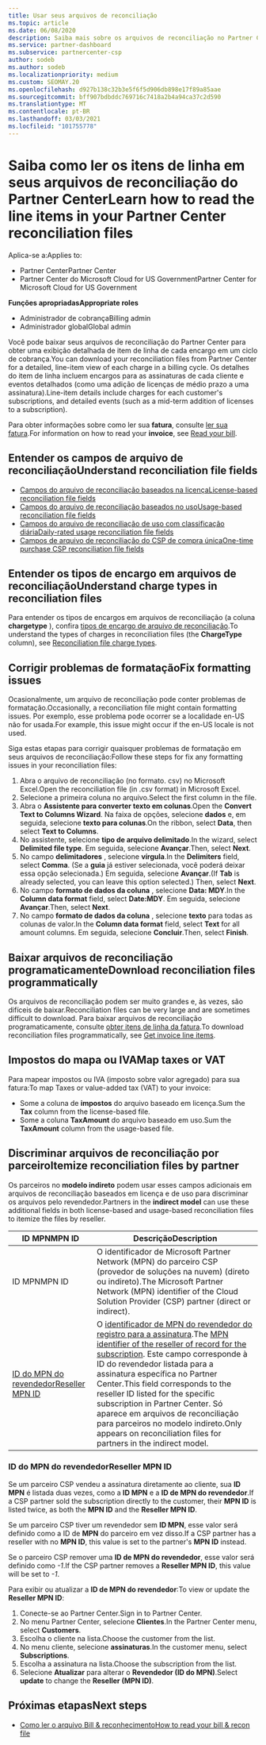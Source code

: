 ```yaml
---
title: Usar seus arquivos de reconciliação
ms.topic: article
ms.date: 06/08/2020
description: Saiba mais sobre os arquivos de reconciliação no Partner Center e como interpretar as exibições detalhadas de item de linha de encargos para um determinado ciclo de cobrança.
ms.service: partner-dashboard
ms.subservice: partnercenter-csp
author: sodeb
ms.author: sodeb
ms.localizationpriority: medium
ms.custom: SEOMAY.20
ms.openlocfilehash: d927b138c32b3e5f6f5d906db898e17f89a85aae
ms.sourcegitcommit: bff907bdbddc769716c7418a2b4a94ca37c2d590
ms.translationtype: MT
ms.contentlocale: pt-BR
ms.lasthandoff: 03/03/2021
ms.locfileid: "101755778"
---
```

# <a name="learn-how-to-read-the-line-items-in-your-partner-center-reconciliation-files"></a><span data-ttu-id="98eb2-103">Saiba como ler os itens de linha em seus arquivos de reconciliação do Partner Center</span><span class="sxs-lookup"><span data-stu-id="98eb2-103">Learn how to read the line items in your Partner Center reconciliation files</span></span>

<span data-ttu-id="98eb2-104">Aplica-se a:</span><span class="sxs-lookup"><span data-stu-id="98eb2-104">Applies to:</span></span>

- <span data-ttu-id="98eb2-105">Partner Center</span><span class="sxs-lookup"><span data-stu-id="98eb2-105">Partner Center</span></span>
- <span data-ttu-id="98eb2-106">Partner Center do Microsoft Cloud for US Government</span><span class="sxs-lookup"><span data-stu-id="98eb2-106">Partner Center for Microsoft Cloud for US Government</span></span>

<span data-ttu-id="98eb2-107">**Funções apropriadas**</span><span class="sxs-lookup"><span data-stu-id="98eb2-107">**Appropriate roles**</span></span>

- <span data-ttu-id="98eb2-108">Administrador de cobrança</span><span class="sxs-lookup"><span data-stu-id="98eb2-108">Billing admin</span></span>
- <span data-ttu-id="98eb2-109">Administrador global</span><span class="sxs-lookup"><span data-stu-id="98eb2-109">Global admin</span></span>

<span data-ttu-id="98eb2-110">Você pode baixar seus arquivos de reconciliação do Partner Center para obter uma exibição detalhada de item de linha de cada encargo em um ciclo de cobrança.</span><span class="sxs-lookup"><span data-stu-id="98eb2-110">You can download your reconciliation files from Partner Center for a detailed, line-item view of each charge in a billing cycle.</span></span> <span data-ttu-id="98eb2-111">Os detalhes do item de linha incluem encargos para as assinaturas de cada cliente e eventos detalhados (como uma adição de licenças de médio prazo a uma assinatura).</span><span class="sxs-lookup"><span data-stu-id="98eb2-111">Line-item details include charges for each customer's subscriptions, and detailed events (such as a mid-term addition of licenses to a subscription).</span></span>

<span data-ttu-id="98eb2-112">Para obter informações sobre como ler sua **fatura**, consulte [ler sua fatura](read-your-bill.md).</span><span class="sxs-lookup"><span data-stu-id="98eb2-112">For information on how to read your **invoice**, see [Read your bill](read-your-bill.md).</span></span>

## <a name="understand-reconciliation-file-fields"></a><span data-ttu-id="98eb2-113">Entender os campos de arquivo de reconciliação</span><span class="sxs-lookup"><span data-stu-id="98eb2-113">Understand reconciliation file fields</span></span>

- [<span data-ttu-id="98eb2-114">Campos do arquivo de reconciliação baseados na licença</span><span class="sxs-lookup"><span data-stu-id="98eb2-114">License-based reconciliation file fields</span></span>](license-based-recon-files.md)
- [<span data-ttu-id="98eb2-115">Campos do arquivo de reconciliação baseados no uso</span><span class="sxs-lookup"><span data-stu-id="98eb2-115">Usage-based reconciliation file fields</span></span>](usage-based-recon-files.md)
- [<span data-ttu-id="98eb2-116">Campos do arquivo de reconciliação de uso com classificação diária</span><span class="sxs-lookup"><span data-stu-id="98eb2-116">Daily-rated usage reconciliation file fields</span></span>](daily-rated-usage-recon-files.md)
- [<span data-ttu-id="98eb2-117">Campos de arquivo de reconciliação do CSP de compra única</span><span class="sxs-lookup"><span data-stu-id="98eb2-117">One-time purchase CSP reconciliation file fields</span></span>](modern-invoice-reconciliation-file.md)

## <a name="understand-charge-types-in-reconciliation-files"></a><span data-ttu-id="98eb2-118">Entender os tipos de encargo em arquivos de reconciliação</span><span class="sxs-lookup"><span data-stu-id="98eb2-118">Understand charge types in reconciliation files</span></span>

<span data-ttu-id="98eb2-119">Para entender os tipos de encargos em arquivos de reconciliação (a coluna **chargetype** ), confira [tipos de encargo de arquivo de reconciliação](recon-file-charge-types.md).</span><span class="sxs-lookup"><span data-stu-id="98eb2-119">To understand the types of charges in reconciliation files (the **ChargeType** column), see [Reconciliation file charge types](recon-file-charge-types.md).</span></span>

## <a name="fix-formatting-issues"></a><span data-ttu-id="98eb2-120">Corrigir problemas de formatação</span><span class="sxs-lookup"><span data-stu-id="98eb2-120">Fix formatting issues</span></span>

<span data-ttu-id="98eb2-121">Ocasionalmente, um arquivo de reconciliação pode conter problemas de formatação.</span><span class="sxs-lookup"><span data-stu-id="98eb2-121">Occasionally, a reconciliation file might contain formatting issues.</span></span> <span data-ttu-id="98eb2-122">Por exemplo, esse problema pode ocorrer se a localidade en-US não for usada.</span><span class="sxs-lookup"><span data-stu-id="98eb2-122">For example, this issue might occur if the en-US locale is not used.</span></span>

<span data-ttu-id="98eb2-123">Siga estas etapas para corrigir quaisquer problemas de formatação em seus arquivos de reconciliação:</span><span class="sxs-lookup"><span data-stu-id="98eb2-123">Follow these steps for fix any formatting issues in your reconciliation files:</span></span>

1. <span data-ttu-id="98eb2-124">Abra o arquivo de reconciliação (no formato. csv) no Microsoft Excel.</span><span class="sxs-lookup"><span data-stu-id="98eb2-124">Open the reconciliation file (in .csv format) in Microsoft Excel.</span></span>
2. <span data-ttu-id="98eb2-125">Selecione a primeira coluna no arquivo.</span><span class="sxs-lookup"><span data-stu-id="98eb2-125">Select the first column in the file.</span></span>
3. <span data-ttu-id="98eb2-126">Abra o **Assistente para converter texto em colunas**.</span><span class="sxs-lookup"><span data-stu-id="98eb2-126">Open the **Convert Text to Columns Wizard**.</span></span> <span data-ttu-id="98eb2-127">Na faixa de opções, selecione **dados** e, em seguida, selecione **texto para colunas**.</span><span class="sxs-lookup"><span data-stu-id="98eb2-127">On the ribbon, select **Data**, then select **Text to Columns**.</span></span>
4. <span data-ttu-id="98eb2-128">No assistente, selecione **tipo de arquivo delimitado**.</span><span class="sxs-lookup"><span data-stu-id="98eb2-128">In the wizard, select **Delimited file type**.</span></span> <span data-ttu-id="98eb2-129">Em seguida, selecione **Avançar**.</span><span class="sxs-lookup"><span data-stu-id="98eb2-129">Then, select **Next**.</span></span>
5. <span data-ttu-id="98eb2-130">No campo **delimitadores** , selecione **vírgula**.</span><span class="sxs-lookup"><span data-stu-id="98eb2-130">In the **Delimiters** field, select **Comma**.</span></span> <span data-ttu-id="98eb2-131">(Se a **guia** já estiver selecionada, você poderá deixar essa opção selecionada.) Em seguida, selecione **Avançar**.</span><span class="sxs-lookup"><span data-stu-id="98eb2-131">(If **Tab** is already selected, you can leave this option selected.) Then, select **Next**.</span></span>
6. <span data-ttu-id="98eb2-132">No campo **formato de dados da coluna** , selecione **Data: MDY**.</span><span class="sxs-lookup"><span data-stu-id="98eb2-132">In the **Column data format** field, select **Date:MDY**.</span></span> <span data-ttu-id="98eb2-133">Em seguida, selecione **Avançar**.</span><span class="sxs-lookup"><span data-stu-id="98eb2-133">Then, select **Next**.</span></span>
7. <span data-ttu-id="98eb2-134">No campo **formato de dados da coluna** , selecione **texto** para todas as colunas de valor.</span><span class="sxs-lookup"><span data-stu-id="98eb2-134">In the **Column data format** field, select **Text** for all amount columns.</span></span> <span data-ttu-id="98eb2-135">Em seguida, selecione **Concluir**.</span><span class="sxs-lookup"><span data-stu-id="98eb2-135">Then, select **Finish**.</span></span>

## <a name="download-reconciliation-files-programmatically"></a><span data-ttu-id="98eb2-136">Baixar arquivos de reconciliação programaticamente</span><span class="sxs-lookup"><span data-stu-id="98eb2-136">Download reconciliation files programmatically</span></span>

<span data-ttu-id="98eb2-137">Os arquivos de reconciliação podem ser muito grandes e, às vezes, são difíceis de baixar.</span><span class="sxs-lookup"><span data-stu-id="98eb2-137">Reconciliation files can be very large and are sometimes difficult to download.</span></span> <span data-ttu-id="98eb2-138">Para baixar arquivos de reconciliação programaticamente, consulte [obter itens de linha da fatura](/partner-center/develop/get-invoiceline-items).</span><span class="sxs-lookup"><span data-stu-id="98eb2-138">To download reconciliation files programmatically, see [Get invoice line items](/partner-center/develop/get-invoiceline-items).</span></span>

## <a name="map-taxes-or-vat"></a><span data-ttu-id="98eb2-139">Impostos do mapa ou IVA</span><span class="sxs-lookup"><span data-stu-id="98eb2-139">Map taxes or VAT</span></span>

<span data-ttu-id="98eb2-140">Para mapear impostos ou IVA (imposto sobre valor agregado) para sua fatura:</span><span class="sxs-lookup"><span data-stu-id="98eb2-140">To map Taxes or value-added tax (VAT) to your invoice:</span></span>

- <span data-ttu-id="98eb2-141">Some a coluna de **impostos** do arquivo baseado em licença.</span><span class="sxs-lookup"><span data-stu-id="98eb2-141">Sum the **Tax** column from the license-based file.</span></span>
- <span data-ttu-id="98eb2-142">Some a coluna **TaxAmount** do arquivo baseado em uso.</span><span class="sxs-lookup"><span data-stu-id="98eb2-142">Sum the **TaxAmount** column from the usage-based file.</span></span>

## <a name="itemize-reconciliation-files-by-partner"></a><span data-ttu-id="98eb2-143">Discriminar arquivos de reconciliação por parceiro</span><span class="sxs-lookup"><span data-stu-id="98eb2-143">Itemize reconciliation files by partner</span></span>

<span data-ttu-id="98eb2-144">Os parceiros no **modelo indireto** podem usar esses campos adicionais em arquivos de reconciliação baseados em licença e de uso para discriminar os arquivos pelo revendedor.</span><span class="sxs-lookup"><span data-stu-id="98eb2-144">Partners in the **indirect model** can use these additional fields in both license-based and usage-based reconciliation files to itemize the files by reseller.</span></span>

| <span data-ttu-id="98eb2-145">ID MPN</span><span class="sxs-lookup"><span data-stu-id="98eb2-145">MPN ID</span></span> | <span data-ttu-id="98eb2-146">Descrição</span><span class="sxs-lookup"><span data-stu-id="98eb2-146">Description</span></span> |
| ------ | ----------- |
| <span data-ttu-id="98eb2-147">ID MPN</span><span class="sxs-lookup"><span data-stu-id="98eb2-147">MPN ID</span></span> | <span data-ttu-id="98eb2-148">O identificador de Microsoft Partner Network (MPN) do parceiro CSP (provedor de soluções na nuvem) (direto ou indireto).</span><span class="sxs-lookup"><span data-stu-id="98eb2-148">The Microsoft Partner Network (MPN) identifier of the Cloud Solution Provider (CSP) partner (direct or indirect).</span></span> |
| [<span data-ttu-id="98eb2-149">ID do MPN do revendedor</span><span class="sxs-lookup"><span data-stu-id="98eb2-149">Reseller MPN ID</span></span>](#reseller-mpn-id) | <span data-ttu-id="98eb2-150">O [identificador de MPN do revendedor do registro para a assinatura](#reseller-mpn-id).</span><span class="sxs-lookup"><span data-stu-id="98eb2-150">The [MPN identifier of the reseller of record for the subscription](#reseller-mpn-id).</span></span> <span data-ttu-id="98eb2-151">Este campo corresponde à ID do revendedor listada para a assinatura específica no Partner Center.</span><span class="sxs-lookup"><span data-stu-id="98eb2-151">This field corresponds to the reseller ID listed for the specific subscription in Partner Center.</span></span> <span data-ttu-id="98eb2-152">Só aparece em arquivos de reconciliação para parceiros no modelo indireto.</span><span class="sxs-lookup"><span data-stu-id="98eb2-152">Only appears on reconciliation files for partners in the indirect model.</span></span> |

### <a name="reseller-mpn-id"></a><span data-ttu-id="98eb2-153">ID do MPN do revendedor</span><span class="sxs-lookup"><span data-stu-id="98eb2-153">Reseller MPN ID</span></span>

<span data-ttu-id="98eb2-154">Se um parceiro CSP vendeu a assinatura diretamente ao cliente, sua **ID MPN** é listada duas vezes, como a **ID MPN** e a **ID de MPN do revendedor**.</span><span class="sxs-lookup"><span data-stu-id="98eb2-154">If a CSP partner sold the subscription directly to the customer, their **MPN ID** is listed twice, as both the **MPN ID** and the **Reseller MPN ID**.</span></span>

<span data-ttu-id="98eb2-155">Se um parceiro CSP tiver um revendedor sem **ID MPN**, esse valor será definido como a ID de **MPN** do parceiro em vez disso.</span><span class="sxs-lookup"><span data-stu-id="98eb2-155">If a CSP partner has a reseller with no **MPN ID**, this value is set to the partner's **MPN ID** instead.</span></span>

<span data-ttu-id="98eb2-156">Se o parceiro CSP remover uma **ID de MPN do revendedor**, esse valor será definido como *-1*.</span><span class="sxs-lookup"><span data-stu-id="98eb2-156">If the CSP partner removes a **Reseller MPN ID**, this value will be set to *-1*.</span></span>

<span data-ttu-id="98eb2-157">Para exibir ou atualizar a **ID de MPN do revendedor**:</span><span class="sxs-lookup"><span data-stu-id="98eb2-157">To view or update the **Reseller MPN ID**:</span></span>

1. <span data-ttu-id="98eb2-158">Conecte-se ao Partner Center.</span><span class="sxs-lookup"><span data-stu-id="98eb2-158">Sign in to Partner Center.</span></span>
2. <span data-ttu-id="98eb2-159">No menu Partner Center, selecione **Clientes**.</span><span class="sxs-lookup"><span data-stu-id="98eb2-159">In the Partner Center menu, select **Customers**.</span></span>
3. <span data-ttu-id="98eb2-160">Escolha o cliente na lista.</span><span class="sxs-lookup"><span data-stu-id="98eb2-160">Choose the customer from the list.</span></span>
4. <span data-ttu-id="98eb2-161">No menu cliente, selecione **assinaturas**.</span><span class="sxs-lookup"><span data-stu-id="98eb2-161">In the customer menu, select **Subscriptions**.</span></span>
5. <span data-ttu-id="98eb2-162">Escolha a assinatura na lista.</span><span class="sxs-lookup"><span data-stu-id="98eb2-162">Choose the subscription from the list.</span></span>
6. <span data-ttu-id="98eb2-163">Selecione **Atualizar** para alterar o **Revendedor (ID do MPN)**.</span><span class="sxs-lookup"><span data-stu-id="98eb2-163">Select **update** to change the **Reseller (MPN ID)**.</span></span>

## <a name="next-steps"></a><span data-ttu-id="98eb2-164">Próximas etapas</span><span class="sxs-lookup"><span data-stu-id="98eb2-164">Next steps</span></span>

- [<span data-ttu-id="98eb2-165">Como ler o arquivo Bill & reconhecimento</span><span class="sxs-lookup"><span data-stu-id="98eb2-165">How to read your bill & recon file</span></span>](read-your-bill.md) 